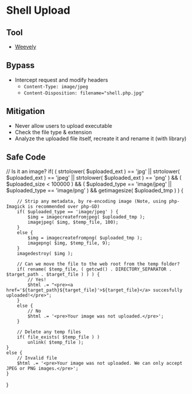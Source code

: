 # Shell Upload

## Tool
- [Weevely](/Tools/weevely.md)

## Bypass
- Intercept request and modify headers
  - ```Content-Type: image/jpeg```
  - ```Content-Disposition: filename="shell.php.jpg"```

## Mitigation
- Never allow users to upload executable
- Check the file type & extension
- Analyze the uploaded file itself, recreate it and rename it (with library)

## Safe Code

// Is it an image?
if( ( strtolower( $uploaded_ext ) == 'jpg' || strtolower( $uploaded_ext ) == 'jpeg' || strtolower( $uploaded_ext ) == 'png' ) &&
		( $uploaded_size < 100000 ) &&
		( $uploaded_type == 'image/jpeg' || $uploaded_type == 'image/png' ) &&
		getimagesize( $uploaded_tmp ) ) {

		// Strip any metadata, by re-encoding image (Note, using php-Imagick is recommended over php-GD)
		if( $uploaded_type == 'image/jpeg' ) {
			$img = imagecreatefromjpeg( $uploaded_tmp );
			imagejpeg( $img, $temp_file, 100);
		}
		else {
			$img = imagecreatefrompng( $uploaded_tmp );
			imagepng( $img, $temp_file, 9);
		}
		imagedestroy( $img );

		// Can we move the file to the web root from the temp folder?
		if( rename( $temp_file, ( getcwd() . DIRECTORY_SEPARATOR . $target_path . $target_file ) ) ) {
			// Yes!
			$html .= "<pre><a href='${target_path}${target_file}'>${target_file}</a> succesfully uploaded!</pre>";
		}
		else {
			// No
			$html .= '<pre>Your image was not uploaded.</pre>';
		}

		// Delete any temp files
		if( file_exists( $temp_file ) )
			unlink( $temp_file );
	}
	else {
		// Invalid file
		$html .= '<pre>Your image was not uploaded. We can only accept JPEG or PNG images.</pre>';
	}
}	
